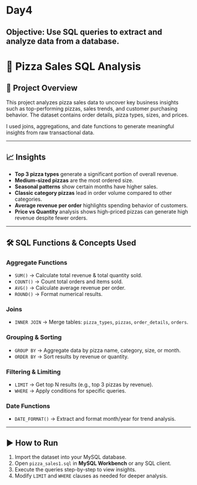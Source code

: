 # Day4
## Objective: Use SQL queries to extract and analyze data from a database.

# 🍕 Pizza Sales SQL Analysis

## 📌 Project Overview
This project analyzes pizza sales data to uncover key business insights such as top-performing pizzas, sales trends, and customer purchasing behavior. The dataset contains order details, pizza types, sizes, and prices.

I used joins, aggregations, and date functions to generate meaningful insights from raw transactional data.

---

## 📈 Insights
- **Top 3 pizza types** generate a significant portion of overall revenue.
- **Medium-sized pizzas** are the most ordered size.
- **Seasonal patterns** show certain months have higher sales.
- **Classic category pizzas** lead in order volume compared to other categories.
- **Average revenue per order** highlights spending behavior of customers.
- **Price vs Quantity** analysis shows high-priced pizzas can generate high revenue despite fewer orders.

---

## 🛠 SQL Functions & Concepts Used
### **Aggregate Functions**
- `SUM()` → Calculate total revenue & total quantity sold.
- `COUNT()` → Count total orders and items sold.
- `AVG()` → Calculate average revenue per order.
- `ROUND()` → Format numerical results.

### **Joins**
- `INNER JOIN` → Merge tables: `pizza_types`, `pizzas`, `order_details`, `orders`.

### **Grouping & Sorting**
- `GROUP BY` → Aggregate data by pizza name, category, size, or month.
- `ORDER BY` → Sort results by revenue or quantity.

### **Filtering & Limiting**
- `LIMIT` → Get top N results (e.g., top 3 pizzas by revenue).
- `WHERE` → Apply conditions for specific queries.

### **Date Functions**
- `DATE_FORMAT()` → Extract and format month/year for trend analysis.

---

## ▶ How to Run
1. Import the dataset into your MySQL database.
2. Open `pizza_sales1.sql` in **MySQL Workbench** or any SQL client.
3. Execute the queries step-by-step to view insights.
4. Modify `LIMIT` and `WHERE` clauses as needed for deeper analysis.


